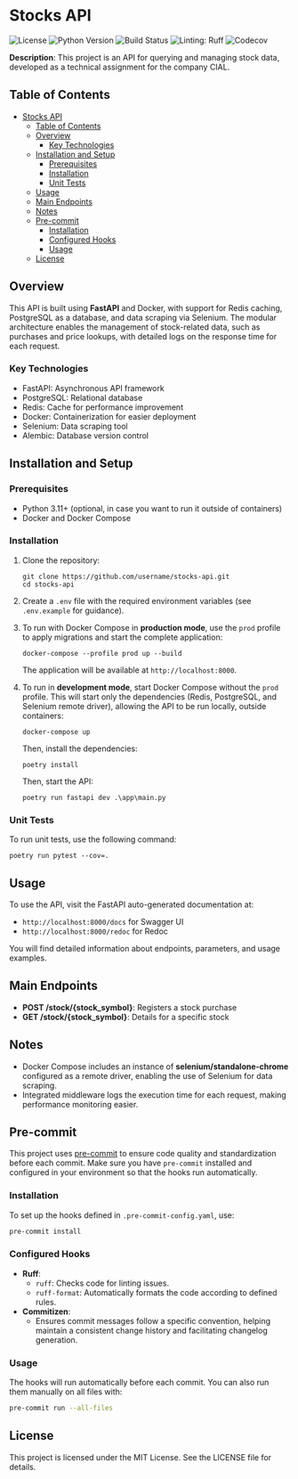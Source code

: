 # Stocks API

![License](https://img.shields.io/github/license/Joao-df/stocks-api)
![Python Version](https://img.shields.io/badge/python-3.11%2B-blue)
![Build Status](https://github.com/Joao-df/stocks-api/actions/workflows/ci.yml/badge.svg)
![Linting: Ruff](https://img.shields.io/badge/linting-ruff-yellow)
![Codecov](https://codecov.io/gh/Joao-df/stocks-api/branch/main/graph/badge.svg)


**Description**: This project is an API for querying and managing stock data, developed as a technical assignment for the company CIAL.


## Table of Contents

- [Stocks API](#stocks-api)
  - [Table of Contents](#table-of-contents)
  - [Overview](#overview)
    - [Key Technologies](#key-technologies)
  - [Installation and Setup](#installation-and-setup)
    - [Prerequisites](#prerequisites)
    - [Installation](#installation)
    - [Unit Tests](#unit-tests)
  - [Usage](#usage)
  - [Main Endpoints](#main-endpoints)
  - [Notes](#notes)
  - [Pre-commit](#pre-commit)
    - [Installation](#installation-1)
    - [Configured Hooks](#configured-hooks)
    - [Usage](#usage-1)
  - [License](#license)

## Overview

This API is built using **FastAPI** and Docker, with support for Redis caching, PostgreSQL as a database, and data scraping via Selenium. The modular architecture enables the management of stock-related data, such as purchases and price lookups, with detailed logs on the response time for each request.

### Key Technologies

- FastAPI: Asynchronous API framework
- PostgreSQL: Relational database
- Redis: Cache for performance improvement
- Docker: Containerization for easier deployment
- Selenium: Data scraping tool
- Alembic: Database version control

## Installation and Setup

### Prerequisites

- Python 3.11+ (optional, in case you want to run it outside of containers)
- Docker and Docker Compose

### Installation

1. Clone the repository:

   ```
   git clone https://github.com/username/stocks-api.git
   cd stocks-api
   ```

2. Create a `.env` file with the required environment variables (see `.env.example` for guidance).

3. To run with Docker Compose in **production mode**, use the `prod` profile to apply migrations and start the complete application:

   ```
   docker-compose --profile prod up --build
   ```

   The application will be available at `http://localhost:8000`.

4. To run in **development mode**, start Docker Compose without the `prod` profile. This will start only the dependencies (Redis, PostgreSQL, and Selenium remote driver), allowing the API to be run locally, outside containers:
   ```
   docker-compose up
   ```
   Then, install the dependencies:
   ```
   poetry install
   ```
   Then, start the API:
   ```
   poetry run fastapi dev .\app\main.py
   ```

### Unit Tests

To run unit tests, use the following command:

```
poetry run pytest --cov=.
```

## Usage

To use the API, visit the FastAPI auto-generated documentation at:

- `http://localhost:8000/docs` for Swagger UI
- `http://localhost:8000/redoc` for Redoc

You will find detailed information about endpoints, parameters, and usage examples.

## Main Endpoints

- **POST /stock/{stock_symbol}**: Registers a stock purchase
- **GET /stock/{stock_symbol}**: Details for a specific stock

## Notes

- Docker Compose includes an instance of **selenium/standalone-chrome** configured as a remote driver, enabling the use of Selenium for data scraping.
- Integrated middleware logs the execution time for each request, making performance monitoring easier.

## Pre-commit

This project uses [pre-commit](https://pre-commit.com/) to ensure code quality and standardization before each commit. Make sure you have `pre-commit` installed and configured in your environment so that the hooks run automatically.

### Installation

To set up the hooks defined in `.pre-commit-config.yaml`, use:

```bash
pre-commit install
```

### Configured Hooks

- **Ruff**:
  - `ruff`: Checks code for linting issues.
  - `ruff-format`: Automatically formats the code according to defined rules.
- **Commitizen**:
  - Ensures commit messages follow a specific convention, helping maintain a consistent change history and facilitating changelog generation.

### Usage

The hooks will run automatically before each commit. You can also run them manually on all files with:

```bash
pre-commit run --all-files
```

## License

This project is licensed under the MIT License. See the LICENSE file for details.
